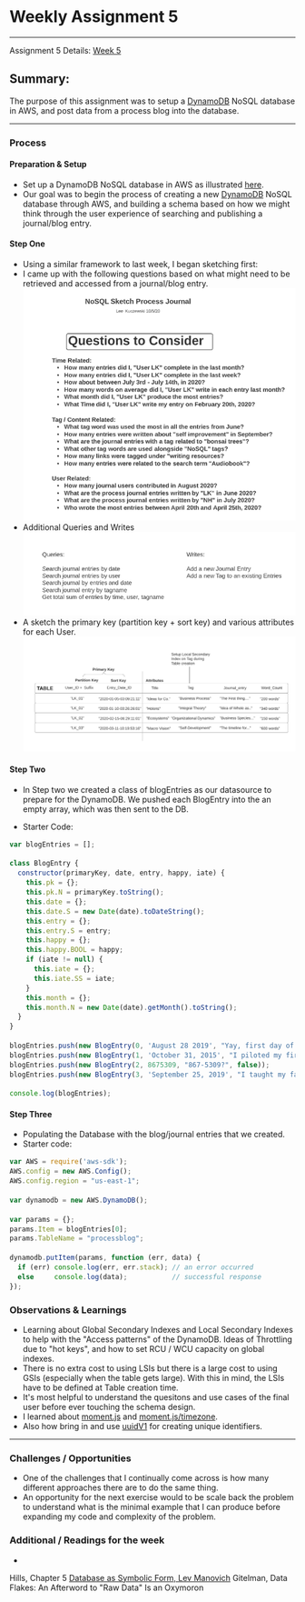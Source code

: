 # Weekly Assignment 5 
---
Assignment 5 Details: [Week 5](https://github.com/leeallennyc/data-structures-fall-2020/blob/master/week5/week5_assignment.md) 

## Summary:
The purpose of this assignment was to setup a [DynamoDB](https://aws.amazon.com/dynamodb/) NoSQL database in AWS, and post data from a process blog into the database.

--- 
### Process

#### Preparation & Setup
* Set up a DynamoDB NoSQL database in AWS as illustrated [here](https://github.com/leeallennyc/data-structures-fall-2020/blob/master/week5/week5_DynamoDB.md). 
* Our goal was to begin the process of creating a new [DynamoDB](https://aws.amazon.com/dynamodb/) NoSQL database through AWS, and building a schema based on how we might think through the user experience of searching and publishing a journal/blog entry.

#### Step One
* Using a similar framework to last week, I began sketching first: 
* I came up with the following questions based on what might need to be retrieved and accessed from a journal/blog entry.
 ![](https://github.com/leeallennyc/data-structures-fall-2020/blob/master/week5/images/AWS_DynamoDB_Questions.png?raw=true)
* Additional Queries and Writes
 ![](https://github.com/leeallennyc/data-structures-fall-2020/blob/master/week5/images/AWS_DynamoDB_Queries_Writes.png?raw=true) 
* A sketch the primary key (partition key + sort key) and various attributes for each User. 
 ![](https://github.com/leeallennyc/data-structures-fall-2020/blob/master/week5/images/AWS_DynamoDB_schema_sketch.png?raw=true)

#### Step Two
* In Step two we created a class of blogEntries as our datasource to prepare for the DynamoDB. We pushed each BlogEntry into the an empty array, which was then sent to the DB. 

* Starter Code:
```js
var blogEntries = [];

class BlogEntry {
  constructor(primaryKey, date, entry, happy, iate) {
    this.pk = {};
    this.pk.N = primaryKey.toString();
    this.date = {}; 
    this.date.S = new Date(date).toDateString();
    this.entry = {};
    this.entry.S = entry;
    this.happy = {};
    this.happy.BOOL = happy; 
    if (iate != null) {
      this.iate = {};
      this.iate.SS = iate; 
    }
    this.month = {};
    this.month.N = new Date(date).getMonth().toString();
  }
}

blogEntries.push(new BlogEntry(0, 'August 28 2019', "Yay, first day of class!", true, ["Cheez-Its", "M&Ms"]));
blogEntries.push(new BlogEntry(1, 'October 31, 2015', "I piloted my first solo flight!", true, ["pancakes"]));
blogEntries.push(new BlogEntry(2, 8675309, "867-5309?", false));
blogEntries.push(new BlogEntry(3, 'September 25, 2019', "I taught my favorite students.", true, ["peas", "carrots"]));

console.log(blogEntries);
```

#### Step Three
* Populating the Database with the blog/journal entries that we created.
* Starter code:
``` js
var AWS = require('aws-sdk');
AWS.config = new AWS.Config();
AWS.config.region = "us-east-1";

var dynamodb = new AWS.DynamoDB();

var params = {};
params.Item = blogEntries[0]; 
params.TableName = "processblog";

dynamodb.putItem(params, function (err, data) {
  if (err) console.log(err, err.stack); // an error occurred
  else     console.log(data);           // successful response
});
```

### Observations & Learnings
* Learning about Global Secondary Indexes and Local Secondary Indexes to help with the "Access patterns" of the DynamoDB. Ideas of Throttling due to "hot keys", and how to set RCU / WCU capacity on global indexes. 
* There is no extra cost to using LSIs but there is a large cost to using GSIs (especially when the table gets large). With this in mind, the LSIs have to be defined at Table creation time. 
* It's most helpful to understand the quesitons and use cases of the final user before ever touching the schema design. 
* I learned about [moment.js](https://momentjs.com/) and [moment.js/timezone](https://momentjs.com/timezone/).
* Also how bring in and use [uuidV1](https://www.npmjs.com/package/uuid) for creating unique identifiers.

---
### Challenges / Opportunities
* One of the challenges that I continually come across is how many different approaches there are to do the same thing.
* An opportunity for the next exercise would to be scale back the problem to understand what is the minimal example that I can produce before expanding my code and complexity of the problem. 

### Additional / Readings for the week
* 
Hills, Chapter 5
[Database as Symbolic Form, Lev Manovich](https://www.semanticscholar.org/paper/Database-as-Symbolic-Form-Manovich/e45079a8931a1c37da99e9be042502f332e6438b) 
Gitelman, Data Flakes: An Afterword to "Raw Data" Is an Oxymoron
